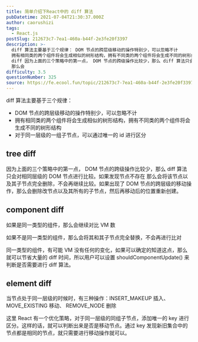 ```yaml
---
title: 简单介绍下React中的 diff 算法
pubDatetime: 2021-07-04T21:30:37.000Z
author: caorushizi
tags:
  - React.js
postSlug: 212673c7-7ea1-460a-b44f-2e3fe20f3397
description: >-
  diff 算法主要基于三个规律： DOM 节点的跨层级移动的操作特别少，可以忽略不计
  拥有相同类的两个组件将会生成相似的树形结构，拥有不同类的两个组件将会生成不同的树形结构 对于同一层级的一组子节点，可以通过唯一的 id 进行区分 tree
  diff 因为上面的三个策略中的第一点， DOM 节点的跨级操作比较少，那么 diff 算法只会对相同层级的 DOM 节点进行比较。如果发现节点不存在
  那么会
difficulty: 3.5
questionNumber: 325
source: https://fe.ecool.fun/topic/212673c7-7ea1-460a-b44f-2e3fe20f3397
---
```


diff 算法主要基于三个规律：

- DOM 节点的跨层级移动的操作特别少，可以忽略不计
- 拥有相同类的两个组件将会生成相似的树形结构，拥有不同类的两个组件将会生成不同的树形结构
- 对于同一层级的一组子节点，可以通过唯一的 id 进行区分

## tree diff

因为上面的三个策略中的第一点， DOM 节点的跨级操作比较少，那么 diff 算法只会对相同层级的 DOM 节点进行比较。如果发现节点不存在 那么会将该节点以及其子节点完全删除，不会再继续比较。如果出现了 DOM 节点的跨层级的移动操作，那么会删除改节点以及其所有的子节点，然后再移动后的位置重新创建。

## component diff

如果是同一类型的组件，那么会继续对比 VM 数

如果不是同一类型的组件，那么会将其和其子节点完全替换，不会再进行比对

同一类型的组件，有可能 VM 没有任何的变化，如果可以确定的知道这点，那么就可以节省大量的 diff 时间，所以用户可以设置 shouldComponentUpdate() 来判断是否需要进行 diff 算法。

## element diff

当节点处于同一层级的时候时，有三种操作：INSERT_MAKEUP 插入、 MOVE_EXISTING 移动、 REMOVE_NODE 删除

这里 React 有一个优化策略，对于同一层级的同组子节点，添加唯一的 key 进行区分。这样的话，就可以判断出来是否是移动节点。通过 key 发现新旧集合中的节点都是相同的节点，就只需要进行移动操作就可以。
